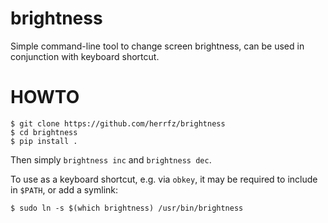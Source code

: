 # brightness
Simple command-line tool to change screen brightness, can be used in conjunction with keyboard shortcut.

HOWTO
=====

    $ git clone https://github.com/herrfz/brightness
    $ cd brightness
    $ pip install .
    
Then simply `brightness inc` and `brightness dec`.

To use as a keyboard shortcut, e.g. via `obkey`, it may be required to include in `$PATH`, or add a symlink:

    $ sudo ln -s $(which brightness) /usr/bin/brightness
    
